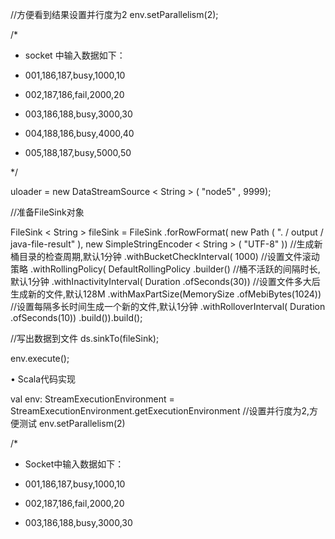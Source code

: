 //方便看到结果设置并行度为2
env.setParallelism(2);

/*

* socket 中输入数据如下：

* 001,186,187,busy,1000,10

* 002,187,186,fail,2000,20

* 003,186,188,busy,3000,30

* 004,188,186,busy,4000,40

* 005,188,187,busy,5000,50

*/

uloader = new DataStreamSource < String > ( "node5" , 9999);

//准备FileSink对象

FileSink < String > fileSink = FileSink .forRowFormat( new Path ( ". / output / java-file-result" ), new SimpleStringEncoder < String > ( "UTF-8" )) //生成新桶目录的检查周期,默认1分钟 .withBucketCheckInterval( 1000) //设置文件滚动策略 .withRollingPolicy( DefaultRollingPolicy .builder() //桶不活跃的间隔时长,默认1分钟 .withInactivityInterval( Duration .ofSeconds(30)) //设置文件多大后生成新的文件,默认128M .withMaxPartSize(MemorySize .ofMebiBytes(1024)) //设置每隔多长时间生成一个新的文件,默认1分钟 .withRolloverInterval( Duration .ofSeconds(10)) .build()).build();

//写出数据到文件
ds.sinkTo(fileSink);

env.execute();

• Scala代码实现

val env: StreamExecutionEnvironment = StreamExecutionEnvironment.getExecutionEnvironment
//设置并行度为2,方便测试
env.setParallelism(2)

/*

* Socket中输入数据如下：

* 001,186,187,busy,1000,10

* 002,187,186,fail,2000,20

* 003,186,188,busy,3000,30